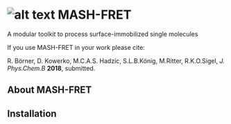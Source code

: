 # ![alt text](https://github.com/fdsteffen/mash-fret/blob/FS/doc/images/mash-fret_logo.png) MASH-FRET 


A modular toolkit to process surface-immobilized single molecules

If you use MASH-FRET in your work please cite:

R. Börner, D. Kowerko, M.C.A.S. Hadzic, S.L.B.König, M.Ritter, R.K.O.Sigel, *J. Phys.Chem.B* **2018**, submitted.

## About MASH-FRET

## Installation
